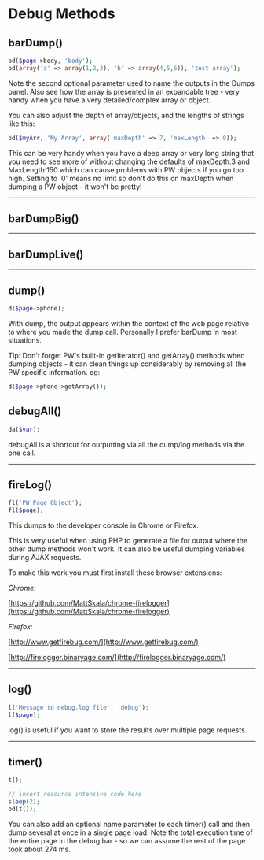 # Debug Methods

## barDump()
```php
bd($page->body, 'body');
bd(array('a' => array(1,2,3), 'b' => array(4,5,6)), 'test array');
```
Note the second optional parameter used to name the outputs in the Dumps panel. Also see how the array is presented in an expandable tree - very handy when you have a very detailed/complex array or object.

You can also adjust the depth of array/objects, and the lengths of strings like this:

```php
bd($myArr, 'My Array', array('maxDepth' => 7, 'maxLength' => 0));
```

This can be very handy when you have a deep array or very long string that you need to see more of without changing the defaults of maxDepth:3 and MaxLength:150 which can cause problems with PW objects if you go too high. Setting to '0' means no limit so don't do this on maxDepth when dumping a PW object - it won't be pretty!

***

## barDumpBig()

***

## barDumpLive()

***

## dump()
```php
d($page->phone);
```
With dump, the output appears within the context of the web page relative to where you made the dump call. Personally I prefer barDump in most situations.

Tip: Don't forget PW's built-in getIterator() and getArray() methods when dumping objects - it can clean things up considerably by removing all the PW specific information. eg:
```php
d($page->phone->getArray());
```

## debugAll()
```php
da($var);
```
debugAll is a shortcut for outputting via all the dump/log methods via the one call.

***

## fireLog()
```php
fl('PW Page Object');
fl($page);
```
This dumps to the developer console in Chrome or Firefox.

This is very useful when using PHP to generate a file for output where the other dump methods won't work. It can also be useful dumping variables during AJAX requests.

To make this work you must first install these browser extensions:

*Chrome:*

[https://github.com/MattSkala/chrome-firelogger](https://github.com/MattSkala/chrome-firelogger)

*Firefox:*

[http://www.getfirebug.com/](http://www.getfirebug.com/)

[http://firelogger.binaryage.com/](http://firelogger.binaryage.com/)

***

## log()
```php
l('Message to debug.log file', 'debug');
l($page);
```
log() is useful if you want to store the results over multiple page requests.

***

## timer()
```php
t();

// insert resource intensive code here
sleep(2);
bd(t());
```
You can also add an optional name parameter to each timer() call and then dump several at once in a single page load. Note the total execution time of the entire page in the debug bar - so we can assume the rest of the page took about 274 ms.
